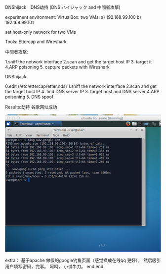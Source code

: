 DNShijack　DNS劫持 (DNS ハイジャック and 中間者攻撃)

experiment environment:
VirtualBox:
two VMs: a) 192.168.99.100
         b) 192.168.99.101

set host-only network for two VMs

Tools:  Ettercap and Wireshark:

中間者攻撃:

1.sniff the network interface
2.scan and get the target host IP
3. target it
4.ARP poisoning
5. capture packets with Wireshark

DNShijack:

0.edit (/etc/ettercap/etter.nds)
1.sniff the network interface
2.scan and get the target host IP
4. find DNS server IP
3. target host and DNS server
4.ARP poisoning
5. DNS spoof

Results:劫持 谷歌网址成功


![image](https://github.com/pengminjiong/dnshijacktest/blob/master/Screen2.png)





extra： 基于apache 做假的google钓鱼页面（感觉换成在线qq 更好）， 然后吸引用户填写密码，完事。 呵呵， 小试牛刀。 end
end
